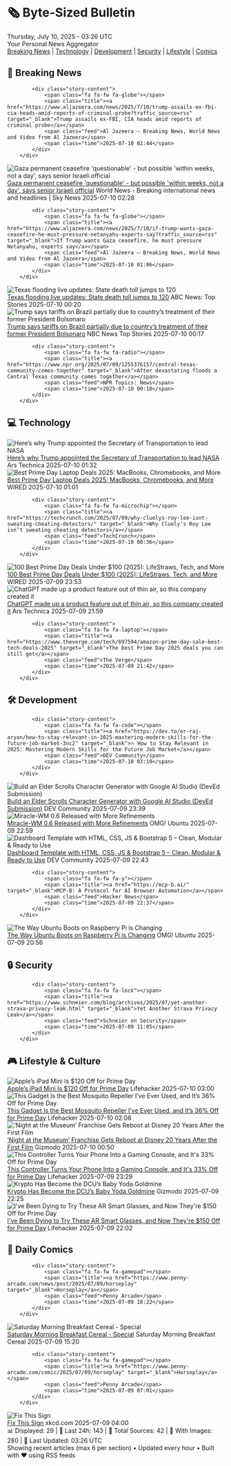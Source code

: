 <!-- Processing 54 RSS feeds at 2025-07-10 03:26:37 UTC -->
<!-- Processing: XKCD -->
<!-- Processing: Penny Arcade -->
<!-- Processing: Poorly Drawn Lines -->
<!-- Processing: Dilbert -->
<!-- Processing: Dinosaur Comics -->
<!-- Processing: CNN Top Stories -->
<!-- Processing: BBC World News -->
<!-- Processing: BBC Breaking News -->
<!-- Processing: Al Jazeera Breaking News -->
<!-- Processing: CBC News -->
<!-- Error processing https://rss.cbc.ca/lineup/topstories.xml: The read operation timed out -->
<!-- Processing: Reuters Top News -->
<!-- Processing: ABC News Breaking -->
<!-- Processing: NBC News Breaking -->
<!-- Processing: Guardian World News -->
<!-- Processing: Sky News World -->
<!-- Processing: TechCrunch -->
<!-- Processing: O'Reilly Radar -->
<!-- Processing: WIRED -->
<!-- Processing: Hacker News -->
<!-- Processing: Dev.to -->
<!-- Processing: OMG! Ubuntu -->
<!-- Processing: Red Hat Blog -->
<!-- Processing: GitLab Blog -->
<!-- Processing: DZone -->
<!-- Processing: Martin Fowler -->
<!-- Processing: Coding Horror -->
<!-- Processing: The Pragmatic Engineer -->
<!-- Processing: Lifehacker -->
<!-- Processing: Gizmodo -->
<!-- Processing: Kotaku -->
<!-- Processing: Krebs on Security -->
<!-- Processing: Schneier on Security -->
<!-- Generated 5 new posts out of 32 feeds processed -->
<div class="newspaper-header">
    <h1 class="newspaper-title">🗞️ Byte-Sized Bulletin</h1>
    <div class="newspaper-date">Thursday, July 10, 2025 - 03:26 UTC</div>
    <div class="newspaper-subtitle">Your Personal News Aggregator</div>
</div>

<div class="newspaper-nav">
    <a href="#breaking">Breaking News</a> |
    <a href="#tech">Technology</a> |
    <a href="#dev">Development</a> |
    <a href="#security">Security</a> |
    <a href="#lifestyle">Lifestyle</a> |
    <a href="#webcomics">Comics</a>
</div>

<div class="news-section breaking-news" id="breaking">
<h2 class="section-header">🚨 Breaking News</h2>
<div class="stories-container">
<div class="story">
            
            <div class="story-content">
                <span class="fa fa-fw fa-globe"></span>
                <span class="title"><a href="https://www.aljazeera.com/news/2025/7/10/trump-assails-ex-fbi-cia-heads-amid-reports-of-criminal-probe?traffic_source=rss" target="_blank">Trump assails ex-FBI, CIA heads amid reports of criminal probe</a></span>
                <span class="feed">Al Jazeera – Breaking News, World News and Video from Al Jazeera</span>
                <span class="time">2025-07-10 02:44</span>
            </div>
        </div>
<div class="story">
            <img src="https://e3.365dm.com/25/07/1920x1080/skynews-smoke-gaza-khan-younis_6960948.jpg?20250709131121" alt="Gaza permanent ceasefire &#x27;questionable&#x27; - but possible &#x27;within weeks, not a day&#x27;, says senior Israeli official" class="story-image" loading="lazy" onerror="this.style.display='none'">
            <div class="story-content">
                <span class="fa fa-fw fa-satellite"></span>
                <span class="title"><a href="https://news.sky.com/story/gaza-permanent-ceasefire-questionable-but-possible-within-weeks-not-a-day-says-senior-israeli-official-13394795" target="_blank">Gaza permanent ceasefire &#x27;questionable&#x27; - but possible &#x27;within weeks, not a day&#x27;, says senior Israeli official</a></span>
                <span class="feed">World News - Breaking international news and headlines | Sky News</span>
                <span class="time">2025-07-10 02:28</span>
            </div>
        </div>
<div class="story">
            
            <div class="story-content">
                <span class="fa fa-fw fa-globe"></span>
                <span class="title"><a href="https://www.aljazeera.com/news/2025/7/10/if-trump-wants-gaza-ceasefire-he-must-pressure-netanyahu-experts-say?traffic_source=rss" target="_blank">If Trump wants Gaza ceasefire, he must pressure Netanyahu, experts say</a></span>
                <span class="feed">Al Jazeera – Breaking News, World News and Video from Al Jazeera</span>
                <span class="time">2025-07-10 01:06</span>
            </div>
        </div>
<div class="story">
            <img src="https://s.abcnews.com/images/US/texas-flood-8-ap-gmh-250709_1752069474116_hpMain_4x3t_384.jpg" alt="Texas flooding live updates: State death toll jumps to 120" class="story-image" loading="lazy" onerror="this.style.display='none'">
            <div class="story-content">
                <span class="fa fa-fw fa-tv"></span>
                <span class="title"><a href="https://abcnews.go.com/US/live-updates/texas-flooding-updates-13-dead-20-campers-unaccounted/?id=123488468" target="_blank">Texas flooding live updates: State death toll jumps to 120</a></span>
                <span class="feed">ABC News: Top Stories</span>
                <span class="time">2025-07-10 00:20</span>
            </div>
        </div>
<div class="story">
            <img src="https://media-cldnry.s-nbcnews.com/image/upload/t_fit_1500w/mpx/2704722219/2025_07/1752106641226_now_hallie_brazil_uhoh_250709_1920x1080-osov4q.jpg" alt="Trump says tariffs on Brazil partially due to country’s treatment of their former President Bolsonaro" class="story-image" loading="lazy" onerror="this.style.display='none'">
            <div class="story-content">
                <span class="fa fa-fw fa-broadcast-tower"></span>
                <span class="title"><a href="https://www.nbcnews.com/now/video/trump-says-tariffs-on-brazil-partially-due-to-country-s-treatment-of-their-former-president-bolsonaro-242973253516" target="_blank">Trump says tariffs on Brazil partially due to country’s treatment of their former President Bolsonaro</a></span>
                <span class="feed">NBC News Top Stories</span>
                <span class="time">2025-07-10 00:17</span>
            </div>
        </div>
<div class="story">
            
            <div class="story-content">
                <span class="fa fa-fw fa-radio"></span>
                <span class="title"><a href="https://www.npr.org/2025/07/09/1255376157/central-texas-community-comes-together" target="_blank">After devastating floods a Central Texas community comes together</a></span>
                <span class="feed">NPR Topics: News</span>
                <span class="time">2025-07-10 00:10</span>
            </div>
        </div>
</div>
</div>
<div class="news-section tech-news" id="tech">
<h2 class="section-header">💻 Technology</h2>
<div class="stories-container">
<div class="story">
            <img src="https://cdn.arstechnica.net/wp-content/uploads/2025/07/GettyImages-2223538388-500x500.jpg" alt="Here’s why Trump appointed the Secretary of Transportation to lead NASA" class="story-image" loading="lazy" onerror="this.style.display='none'">
            <div class="story-content">
                <span class="fa fa-fw fa-cog"></span>
                <span class="title"><a href="https://arstechnica.com/space/2025/07/nasa-has-a-new-interim-administrator-the-secretary-of-transportation/" target="_blank">Here’s why Trump appointed the Secretary of Transportation to lead NASA</a></span>
                <span class="feed">Ars Technica</span>
                <span class="time">2025-07-10 01:32</span>
            </div>
        </div>
<div class="story">
            <img src="https://media.wired.com/photos/686c00655a75e253c609987c/master/pass/7.jpg" alt="Best Prime Day Laptop Deals 2025: MacBooks, Chromebooks, and More" class="story-image" loading="lazy" onerror="this.style.display='none'">
            <div class="story-content">
                <span class="fa fa-fw fa-bolt"></span>
                <span class="title"><a href="https://www.wired.com/story/best-prime-day-laptop-deals-2025-1/" target="_blank">Best Prime Day Laptop Deals 2025: MacBooks, Chromebooks, and More</a></span>
                <span class="feed">WIRED</span>
                <span class="time">2025-07-10 01:01</span>
            </div>
        </div>
<div class="story">
            
            <div class="story-content">
                <span class="fa fa-fw fa-microchip"></span>
                <span class="title"><a href="https://techcrunch.com/2025/07/09/why-cluelys-roy-lee-isnt-sweating-cheating-detectors/" target="_blank">Why Cluely’s Roy Lee isn’t sweating cheating detectors</a></span>
                <span class="feed">TechCrunch</span>
                <span class="time">2025-07-10 00:36</span>
            </div>
        </div>
<div class="story">
            <img src="https://media.wired.com/photos/686d391f5ef949b21811ea04/master/pass/videoframe_3815.png" alt="100 Best Prime Day Deals Under $100 (2025): LifeStraws, Tech, and More" class="story-image" loading="lazy" onerror="this.style.display='none'">
            <div class="story-content">
                <span class="fa fa-fw fa-bolt"></span>
                <span class="title"><a href="https://www.wired.com/story/prime-day-under-100-july-2025-1/" target="_blank">100 Best Prime Day Deals Under $100 (2025): LifeStraws, Tech, and More</a></span>
                <span class="feed">WIRED</span>
                <span class="time">2025-07-09 23:53</span>
            </div>
        </div>
<div class="story">
            <img src="https://cdn.arstechnica.net/wp-content/uploads/2025/07/surprise_music_2-500x500.jpg" alt="ChatGPT made up a product feature out of thin air, so this company created it" class="story-image" loading="lazy" onerror="this.style.display='none'">
            <div class="story-content">
                <span class="fa fa-fw fa-cog"></span>
                <span class="title"><a href="https://arstechnica.com/ai/2025/07/chatgpt-made-up-a-product-feature-out-of-thin-air-so-this-company-created-it/" target="_blank">ChatGPT made up a product feature out of thin air, so this company created it</a></span>
                <span class="feed">Ars Technica</span>
                <span class="time">2025-07-09 21:59</span>
            </div>
        </div>
<div class="story">
            
            <div class="story-content">
                <span class="fa fa-fw fa-laptop"></span>
                <span class="title"><a href="https://www.theverge.com/tech/697594/amazon-prime-day-sale-best-tech-deals-2025" target="_blank">The best Prime Day 2025 deals you can still get</a></span>
                <span class="feed">The Verge</span>
                <span class="time">2025-07-09 21:42</span>
            </div>
        </div>
</div>
</div>
<div class="news-section dev-news" id="dev">
<h2 class="section-header">🛠️ Development</h2>
<div class="stories-container">
<div class="story">
            
            <div class="story-content">
                <span class="fa fa-fw fa-code"></span>
                <span class="title"><a href="https://dev.to/er-raj-aryan/how-to-stay-relevant-in-2025-mastering-modern-skills-for-the-future-job-market-3nc2" target="_blank">🔥 How to Stay Relevant in 2025: Mastering Modern Skills for the Future Job Market</a></span>
                <span class="feed">DEV Community</span>
                <span class="time">2025-07-10 03:19</span>
            </div>
        </div>
<div class="story">
            <img src="https://media2.dev.to/dynamic/image/width=800%2Cheight=%2Cfit=scale-down%2Cgravity=auto%2Cformat=auto/https%3A%2F%2Fdev-to-uploads.s3.amazonaws.com%2Fuploads%2Farticles%2Fwzi8l8hrcsv2v3ebz3wq.png" alt="Build an Elder Scrolls Character Generator with Google AI Studio (DevEd Submission)" class="story-image" loading="lazy" onerror="this.style.display='none'">
            <div class="story-content">
                <span class="fa fa-fw fa-code"></span>
                <span class="title"><a href="https://dev.to/it0nyb/build-an-elder-scrolls-character-generator-with-google-ai-studio-deved-submission-1fbi" target="_blank">Build an Elder Scrolls Character Generator with Google AI Studio (DevEd Submission)</a></span>
                <span class="feed">DEV Community</span>
                <span class="time">2025-07-09 23:39</span>
            </div>
        </div>
<div class="story">
            <img src="https://i0.wp.com/www.omgubuntu.co.uk/wp-content/uploads/2024/02/miracle-wm.jpg?resize=406%2C232&amp;ssl=1" alt="Miracle-WM 0.6 Released with More Refinements" class="story-image" loading="lazy" onerror="this.style.display='none'">
            <div class="story-content">
                <span class="fa fa-fw fa-ubuntu"></span>
                <span class="title"><a href="https://www.omgubuntu.co.uk/2025/07/miracle-wm-0-6-release-new-ipc" target="_blank">Miracle-WM 0.6 Released with More Refinements</a></span>
                <span class="feed">OMG! Ubuntu</span>
                <span class="time">2025-07-09 22:59</span>
            </div>
        </div>
<div class="story">
            <img src="https://media2.dev.to/dynamic/image/width=800%2Cheight=%2Cfit=scale-down%2Cgravity=auto%2Cformat=auto/https%3A%2F%2Fdev-to-uploads.s3.amazonaws.com%2Fuploads%2Farticles%2Fa42ypqttmi1m13ldj4f6.jpg" alt="Dashboard Template with HTML, CSS, JS &amp; Bootstrap 5 – Clean, Modular &amp; Ready to Use" class="story-image" loading="lazy" onerror="this.style.display='none'">
            <div class="story-content">
                <span class="fa fa-fw fa-code"></span>
                <span class="title"><a href="https://dev.to/tatcode/dashboard-template-with-html-css-js-bootstrap-5-clean-modular-ready-to-use-1do9" target="_blank">Dashboard Template with HTML, CSS, JS &amp; Bootstrap 5 – Clean, Modular &amp; Ready to Use</a></span>
                <span class="feed">DEV Community</span>
                <span class="time">2025-07-09 22:43</span>
            </div>
        </div>
<div class="story">
            
            <div class="story-content">
                <span class="fa fa-fw fa-y"></span>
                <span class="title"><a href="https://mcp-b.ai/" target="_blank">MCP-B: A Protocol for AI Browser Automation</a></span>
                <span class="feed">Hacker News</span>
                <span class="time">2025-07-09 22:37</span>
            </div>
        </div>
<div class="story">
            <img src="https://i0.wp.com/www.omgubuntu.co.uk/wp-content/uploads/2025/07/ubuntu-plenty-of-pis.jpg?resize=406%2C232&amp;ssl=1" alt="The Way Ubuntu Boots on Raspberry Pi is Changing" class="story-image" loading="lazy" onerror="this.style.display='none'">
            <div class="story-content">
                <span class="fa fa-fw fa-ubuntu"></span>
                <span class="title"><a href="https://www.omgubuntu.co.uk/2025/07/ubuntu-raspberry-pi-boot-process-change" target="_blank">The Way Ubuntu Boots on Raspberry Pi is Changing</a></span>
                <span class="feed">OMG! Ubuntu</span>
                <span class="time">2025-07-09 20:56</span>
            </div>
        </div>
</div>
</div>
<div class="news-section security-news" id="security">
<h2 class="section-header">🔒 Security</h2>
<div class="stories-container">
<div class="story">
            
            <div class="story-content">
                <span class="fa fa-fw fa-lock"></span>
                <span class="title"><a href="https://www.schneier.com/blog/archives/2025/07/yet-another-strava-privacy-leak.html" target="_blank">Yet Another Strava Privacy Leak</a></span>
                <span class="feed">Schneier on Security</span>
                <span class="time">2025-07-09 11:05</span>
            </div>
        </div>
</div>
</div>
<div class="news-section lifestyle-news" id="lifestyle">
<h2 class="section-header">🎮 Lifestyle & Culture</h2>
<div class="stories-container">
<div class="story">
            <img src="https://lifehacker.com/imagery/articles/01JZS2SKPFW3KD1ATX9TAWS2PP/hero-image.png" alt="Apple’s iPad Mini Is $120 Off for Prime Day" class="story-image" loading="lazy" onerror="this.style.display='none'">
            <div class="story-content">
                <span class="fa fa-fw fa-life-ring"></span>
                <span class="title"><a href="https://lifehacker.com/tech/apples-ipad-mini-is-120-off-for-prime-day-2025?utm_medium=RSS" target="_blank">Apple’s iPad Mini Is $120 Off for Prime Day</a></span>
                <span class="feed">Lifehacker</span>
                <span class="time">2025-07-10 03:00</span>
            </div>
        </div>
<div class="story">
            <img src="https://lifehacker.com/imagery/articles/01JZS01T39NR9P2EVXF3SDM1QZ/hero-image.jpg" alt="This Gadget Is the Best Mosquito Repeller I’ve Ever Used, and It’s 36% Off for Prime Day" class="story-image" loading="lazy" onerror="this.style.display='none'">
            <div class="story-content">
                <span class="fa fa-fw fa-life-ring"></span>
                <span class="title"><a href="https://lifehacker.com/home/thermacell-mosquito-repellent-prime-day-2025?utm_medium=RSS" target="_blank">This Gadget Is the Best Mosquito Repeller I’ve Ever Used, and It’s 36% Off for Prime Day</a></span>
                <span class="feed">Lifehacker</span>
                <span class="time">2025-07-10 02:08</span>
            </div>
        </div>
<div class="story">
            <img src="https://gizmodo.com/app/uploads/2025/07/NightattheMuseum.jpg" alt="‘Night at the Museum’ Franchise Gets Reboot at Disney 20 Years After the First Film" class="story-image" loading="lazy" onerror="this.style.display='none'">
            <div class="story-content">
                <span class="fa fa-fw fa-computer"></span>
                <span class="title"><a href="https://gizmodo.com/night-at-the-museum-franchise-gets-reboot-at-disney-20-years-after-the-first-film-2000627202" target="_blank">‘Night at the Museum’ Franchise Gets Reboot at Disney 20 Years After the First Film</a></span>
                <span class="feed">Gizmodo</span>
                <span class="time">2025-07-10 00:50</span>
            </div>
        </div>
<div class="story">
            <img src="https://lifehacker.com/imagery/articles/01JZRPP8PF2WHEK6F5G557WAYY/hero-image.jpg" alt="This Controller Turns Your Phone Into a Gaming Console, and It&#x27;s 33% Off for Prime Day" class="story-image" loading="lazy" onerror="this.style.display='none'">
            <div class="story-content">
                <span class="fa fa-fw fa-life-ring"></span>
                <span class="title"><a href="https://lifehacker.com/entertainment/razer-kishi-ultra-controller-on-sale-for-prime-day-2025?utm_medium=RSS" target="_blank">This Controller Turns Your Phone Into a Gaming Console, and It&#x27;s 33% Off for Prime Day</a></span>
                <span class="feed">Lifehacker</span>
                <span class="time">2025-07-09 23:29</span>
            </div>
        </div>
<div class="story">
            <img src="https://gizmodo.com/app/uploads/2025/07/Superman-Krypto-Warner-Bros.-DC-Studios.jpg" alt="Krypto Has Become the DCU’s Baby Yoda Goldmine" class="story-image" loading="lazy" onerror="this.style.display='none'">
            <div class="story-content">
                <span class="fa fa-fw fa-computer"></span>
                <span class="title"><a href="https://gizmodo.com/krypto-has-become-the-dcus-baby-yoda-goldmine-2000626936" target="_blank">Krypto Has Become the DCU’s Baby Yoda Goldmine</a></span>
                <span class="feed">Gizmodo</span>
                <span class="time">2025-07-09 22:25</span>
            </div>
        </div>
<div class="story">
            <img src="https://lifehacker.com/imagery/articles/01JZRJXNW4MPJZ07SC9WYMZP9E/hero-image.jpg" alt="I&#x27;ve Been Dying to Try These AR Smart Glasses, and Now They&#x27;re $150 Off for Prime Day" class="story-image" loading="lazy" onerror="this.style.display='none'">
            <div class="story-content">
                <span class="fa fa-fw fa-life-ring"></span>
                <span class="title"><a href="https://lifehacker.com/tech/viture-ar-glasses-prime-day-2025?utm_medium=RSS" target="_blank">I&#x27;ve Been Dying to Try These AR Smart Glasses, and Now They&#x27;re $150 Off for Prime Day</a></span>
                <span class="feed">Lifehacker</span>
                <span class="time">2025-07-09 22:02</span>
            </div>
        </div>
</div>
</div>
<div class="news-section webcomics-section" id="webcomics">
<h2 class="section-header">🎨 Daily Comics</h2>
<div class="stories-container">
<div class="story">
            
            <div class="story-content">
                <span class="fa fa-fw fa-gamepad"></span>
                <span class="title"><a href="https://www.penny-arcade.com/news/post/2025/07/09/horseplay" target="_blank">Horseplay</a></span>
                <span class="feed">Penny Arcade</span>
                <span class="time">2025-07-09 18:22</span>
            </div>
        </div>
<div class="story">
            <img src="https://www.smbc-comics.com/comics/1751942799-20250715.png" alt="Saturday Morning Breakfast Cereal - Special" class="story-image" loading="lazy" onerror="this.style.display='none'">
            <div class="story-content">
                <span class="fa fa-fw fa-smile"></span>
                <span class="title"><a href="https://www.smbc-comics.com/comic/special-4" target="_blank">Saturday Morning Breakfast Cereal - Special</a></span>
                <span class="feed">Saturday Morning Breakfast Cereal</span>
                <span class="time">2025-07-09 15:20</span>
            </div>
        </div>
<div class="story">
            
            <div class="story-content">
                <span class="fa fa-fw fa-gamepad"></span>
                <span class="title"><a href="https://www.penny-arcade.com/comic/2025/07/09/horseplay" target="_blank">Horseplay</a></span>
                <span class="feed">Penny Arcade</span>
                <span class="time">2025-07-09 07:01</span>
            </div>
        </div>
<div class="story">
            <img src="https://imgs.xkcd.com/comics/fix_this_sign.png" alt="Fix This Sign" class="story-image" loading="lazy" onerror="this.style.display='none'">
            <div class="story-content">
                <span class="fa fa-fw fa-laugh"></span>
                <span class="title"><a href="https://xkcd.com/3113/" target="_blank">Fix This Sign</a></span>
                <span class="feed">xkcd.com</span>
                <span class="time">2025-07-09 04:00</span>
            </div>
        </div>
</div>
</div>

<div class="newspaper-footer">
    <div class="stats">
        📊 Displayed: 29 | 📅 Last 24h: 143 | 📡 Total Sources: 42 | 📸 With Images: 280 |
        🔄 Last Updated: 03:26 UTC
    </div>
    <div class="footer-note">
        Showing recent articles (max 6 per section) • Updated every hour • Built with ❤️ using RSS feeds
    </div>
</div>
